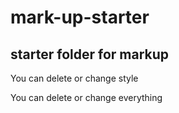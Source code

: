 # mark-up-starter
## starter folder for markup

You can delete or change style

You can delete or change everything
